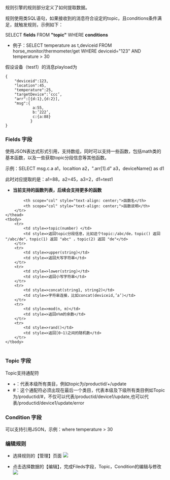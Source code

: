 
规则引擎的规则部分定义了如何提取数据。

规则使用类SQL语句，如果接收到的消息符合设定的topic，且conditions条件满足，就触发规则，示例如下：

SELECT **fields** FROM **"topic"** WHERE **conditions**

- 例子：SELECT temperature as t,deviceid FROM horse_monitor/thermometer/get WHERE deviceid="123" AND temperature > 30

假设设备（test1）的消息playload为

	{
		"deviceid":123,
		"location":45,
		"temperature":25,
		"targetDevice":’ccc’,
		"arr":[{d:1},{d:2}],
		"msg":{
				a:55,
				b:’222’,
				c:{a:88}
			   }
	}

### Fields 字段
使用JSON表达式形式引用，支持数组，同时可以支持一些函数，包括math类的基本函数，以及一些获取topic分段信息等其他函数。

示例：SELECT msg.c.a a1，localtion a2，".arr[1].d" a3，deviceName() as d1

此时对应提取的是：a1=88，a2=45，a3=2，d1=test1


- **当前支持的函数列表，后续会支持更多的函数**

<table>
	<thead>
		<tr>
			
			<th scope="col" style="text-align: center;">函数名</th>
			<th scope="col" style="text-align: center;">函数说明</th>
		</tr>
	</thead>
	<tbody>
		<tr>
			<td style=>topic(number) </td>
			<td style=>返回topic分段信息，比如这个topic:/abc/de，topic() 返回 "/abc/de"，topic(1) 返回 "abc" ，topic(2) 返回 "de"</td>
		</tr>
		<tr>
			<td style=>upper(string)</td>
			<td style=>返回大写字符串</td>
		</tr>
		<tr>
			<td style=>lower(string)</td>
			<td style=>返回小写字符串</td>
		</tr>
		<tr>
			<td style=>concat(string1, string2)</td>
			<td style=>字符串连接，比如concat(deviceid,’a’)</td>
		</tr>
		<tr>
			<td style=>mod(n, m)</td>
			<td style=>返回n%m的余数</td>
		</tr>
		<tr>
			<td style=>rand()</td>
			<td style=>返回[0~1)之间的随机数</td>
		</tr>
	</tbody>
</table>

### Topic 字段
Topic支持通配符

- +：代表本级所有类目，例如topic为/productid/+/update
- \#：这个通配符必须出现在最后一个类目，代表本级及下级所有类目例如Topic为/productid/#，不仅可以代表/productid/device1/update,也可以代表/productid/device1/update/error


### Condition 字段
可以支持引用JSON，示例：where temperature > 30


### 编辑规则

- 选择规则的【管理】页面
![](https://main.qcloudimg.com/raw/6aca972998dccce072323056242d291e.png)

- 点击选择数据的【编辑】，完成Fileds字段，Topic，Condition的编辑与修改
![](https://main.qcloudimg.com/raw/51aa810260461bf2d07bb053ebff493b.png)


